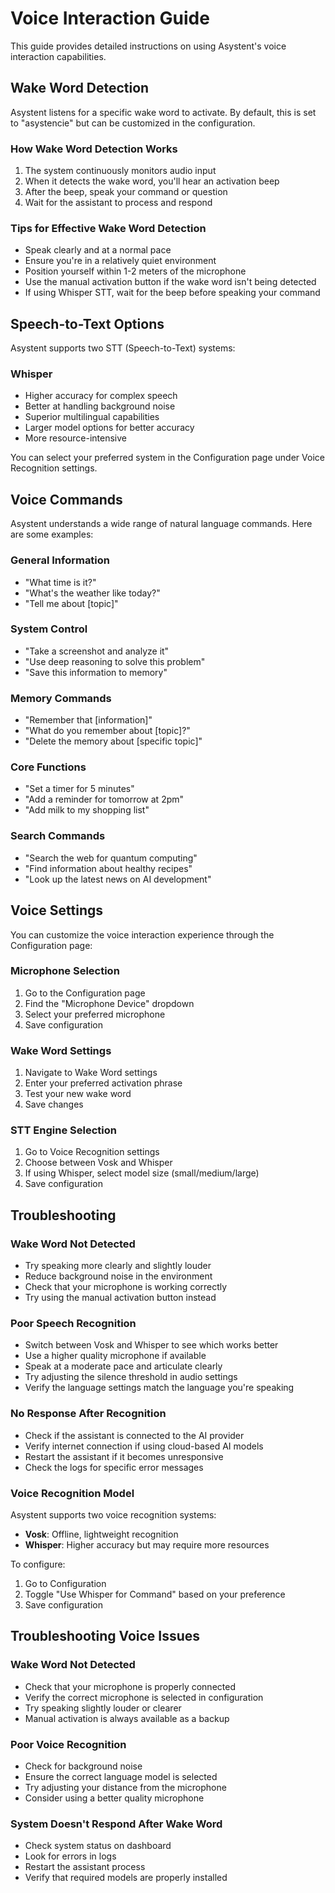 # Voice Interaction Guide

This guide provides detailed instructions on using Asystent's voice interaction capabilities.

## Wake Word Detection

Asystent listens for a specific wake word to activate. By default, this is set to "asystencie" but can be customized in the configuration.

### How Wake Word Detection Works

1. The system continuously monitors audio input
2. When it detects the wake word, you'll hear an activation beep
3. After the beep, speak your command or question
4. Wait for the assistant to process and respond

### Tips for Effective Wake Word Detection

- Speak clearly and at a normal pace
- Ensure you're in a relatively quiet environment
- Position yourself within 1-2 meters of the microphone
- Use the manual activation button if the wake word isn't being detected
- If using Whisper STT, wait for the beep before speaking your command

## Speech-to-Text Options

Asystent supports two STT (Speech-to-Text) systems:

### Whisper
- Higher accuracy for complex speech
- Better at handling background noise
- Superior multilingual capabilities
- Larger model options for better accuracy
- More resource-intensive

You can select your preferred system in the Configuration page under Voice Recognition settings.

## Voice Commands

Asystent understands a wide range of natural language commands. Here are some examples:

### General Information
- "What time is it?"
- "What's the weather like today?"
- "Tell me about [topic]"

### System Control
- "Take a screenshot and analyze it"
- "Use deep reasoning to solve this problem"
- "Save this information to memory"

### Memory Commands
- "Remember that [information]"
- "What do you remember about [topic]?"
- "Delete the memory about [specific topic]"

### Core Functions
- "Set a timer for 5 minutes"
- "Add a reminder for tomorrow at 2pm"
- "Add milk to my shopping list"

### Search Commands
- "Search the web for quantum computing"
- "Find information about healthy recipes"
- "Look up the latest news on AI development"

## Voice Settings

You can customize the voice interaction experience through the Configuration page:

### Microphone Selection
1. Go to the Configuration page
2. Find the "Microphone Device" dropdown
3. Select your preferred microphone
4. Save configuration

### Wake Word Settings
1. Navigate to Wake Word settings
2. Enter your preferred activation phrase
3. Test your new wake word
4. Save changes

### STT Engine Selection
1. Go to Voice Recognition settings
2. Choose between Vosk and Whisper
3. If using Whisper, select model size (small/medium/large)
4. Save configuration

## Troubleshooting

### Wake Word Not Detected
- Try speaking more clearly and slightly louder
- Reduce background noise in the environment
- Check that your microphone is working correctly
- Try using the manual activation button instead

### Poor Speech Recognition
- Switch between Vosk and Whisper to see which works better
- Use a higher quality microphone if available
- Speak at a moderate pace and articulate clearly
- Try adjusting the silence threshold in audio settings
- Verify the language settings match the language you're speaking

### No Response After Recognition
- Check if the assistant is connected to the AI provider
- Verify internet connection if using cloud-based AI models
- Restart the assistant if it becomes unresponsive
- Check the logs for specific error messages

### Voice Recognition Model
Asystent supports two voice recognition systems:

- **Vosk**: Offline, lightweight recognition
- **Whisper**: Higher accuracy but may require more resources

To configure:
1. Go to Configuration
2. Toggle "Use Whisper for Command" based on your preference
3. Save configuration

## Troubleshooting Voice Issues

### Wake Word Not Detected
- Check that your microphone is properly connected
- Verify the correct microphone is selected in configuration
- Try speaking slightly louder or clearer
- Manual activation is always available as a backup

### Poor Voice Recognition
- Check for background noise
- Ensure the correct language model is selected
- Try adjusting your distance from the microphone
- Consider using a better quality microphone

### System Doesn't Respond After Wake Word
- Check system status on dashboard
- Look for errors in logs
- Restart the assistant process
- Verify that required models are properly installed
